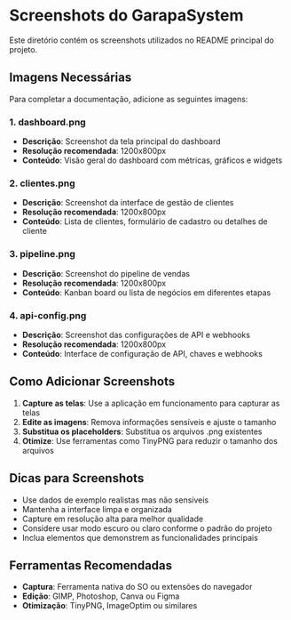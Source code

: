 # Screenshots do GarapaSystem

Este diretório contém os screenshots utilizados no README principal do projeto.

## Imagens Necessárias

Para completar a documentação, adicione as seguintes imagens:

### 1. dashboard.png
- **Descrição**: Screenshot da tela principal do dashboard
- **Resolução recomendada**: 1200x800px
- **Conteúdo**: Visão geral do dashboard com métricas, gráficos e widgets

### 2. clientes.png
- **Descrição**: Screenshot da interface de gestão de clientes
- **Resolução recomendada**: 1200x800px
- **Conteúdo**: Lista de clientes, formulário de cadastro ou detalhes de cliente

### 3. pipeline.png
- **Descrição**: Screenshot do pipeline de vendas
- **Resolução recomendada**: 1200x800px
- **Conteúdo**: Kanban board ou lista de negócios em diferentes etapas

### 4. api-config.png
- **Descrição**: Screenshot das configurações de API e webhooks
- **Resolução recomendada**: 1200x800px
- **Conteúdo**: Interface de configuração de API, chaves e webhooks

## Como Adicionar Screenshots

1. **Capture as telas**: Use a aplicação em funcionamento para capturar as telas
2. **Edite as imagens**: Remova informações sensíveis e ajuste o tamanho
3. **Substitua os placeholders**: Substitua os arquivos .png existentes
4. **Otimize**: Use ferramentas como TinyPNG para reduzir o tamanho dos arquivos

## Dicas para Screenshots

- Use dados de exemplo realistas mas não sensíveis
- Mantenha a interface limpa e organizada
- Capture em resolução alta para melhor qualidade
- Considere usar modo escuro ou claro conforme o padrão do projeto
- Inclua elementos que demonstrem as funcionalidades principais

## Ferramentas Recomendadas

- **Captura**: Ferramenta nativa do SO ou extensões do navegador
- **Edição**: GIMP, Photoshop, Canva ou Figma
- **Otimização**: TinyPNG, ImageOptim ou similares